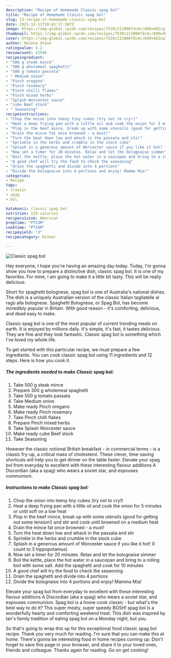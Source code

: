 ```yaml
---
description: "Recipe of Homemade Classic spag bol"
title: "Recipe of Homemade Classic spag bol"
slug: 13-recipe-of-homemade-classic-spag-bol
date: 2021-12-11T10:41:17.587Z
image: https://img-global.cpcdn.com/recipes/7539c211006fdc4c/680x482cq70/classic-spag-bol-recipe-main-photo.jpg
thumbnail: https://img-global.cpcdn.com/recipes/7539c211006fdc4c/680x482cq70/classic-spag-bol-recipe-main-photo.jpg
cover: https://img-global.cpcdn.com/recipes/7539c211006fdc4c/680x482cq70/classic-spag-bol-recipe-main-photo.jpg
author: Helena Stone
ratingvalue: 4.2
reviewcount: 22546
recipeingredient:
- "500 g steak mince"
- "300 g wholemeal spaghetti"
- "500 g tomato passata"
- " Medium onion"
- "Pinch oregano"
- "Pinch rosemary"
- "Pinch chilli flakes"
- "Pinch mixed herbs"
- "Splash Worcester sauce"
- "cube Beef stock"
- " Seasoning"
recipeinstructions:
- "Chop the onion into teeny tiny cubes (try not to cry!)"
- "Heat a deep frying pan with a little oil and cook the onion for 5 minutes or until soft on a low heat"
- "Plop in the beef mince, break up with some utensils (good for getting out some tension!) and stir and cook until browned on a medium heat"
- "Drain the mince fat once browned - a must!"
- "Turn the heat down low and whack in the passata and stir"
- "Sprinkle in the herbs and crumble in the stock cube"
- "Splash in a generous amount of Worcester sauce if you like it hot! (I count to 3 hippopotamus)"
- "Now set a timer for 20 minutes. Relax and let the bolognaise simmer"
- "Boil the kettle, place the hot water in a saucepan and bring to a rolling boil with some salt. Add the spaghetti and cook for 10 minutes"
- "A good chef will try the food to check the seasoning"
- "Drain the spaghetti and divide into 4 portions"
- "Divide the bolognaise into 4 portions and enjoy! Mamma Mia!"
categories:
- Recipe
tags:
- classic
- spag
- bol

katakunci: classic spag bol 
nutrition: 129 calories
recipecuisine: American
preptime: "PT13M"
cooktime: "PT34M"
recipeyield: "3"
recipecategory: Dinner

---
```



![Classic spag bol](https://img-global.cpcdn.com/recipes/7539c211006fdc4c/680x482cq70/classic-spag-bol-recipe-main-photo.jpg)

Hey everyone, I hope you're having an amazing day today. Today, I'm gonna show you how to prepare a distinctive dish, classic spag bol. It is one of my favorites. For mine, I am going to make it a little bit tasty. This will be really delicious.

Short for spaghetti bolognese, spag bol is one of Australia&#39;s national dishes. The dish is a uniquely Australian version of the classic Italian tagliatelle al ragù alla bolognese. Spaghetti Bolognese, or Spag Bol, has become incredibly popular in Britain. With good reason - it&#39;s comforting, delicious, and dead easy to make.

Classic spag bol is one of the most popular of current trending meals on earth. It is enjoyed by millions daily. It's simple, it's fast, it tastes delicious. They are fine and they look fantastic. Classic spag bol is something which I've loved my whole life.


To get started with this particular recipe, we must prepare a few ingredients. You can cook classic spag bol using 11 ingredients and 12 steps. Here is how you cook it.

<!--inarticleads1-->

##### The ingredients needed to make Classic spag bol:

1. Take 500 g steak mince
1. Prepare 300 g wholemeal spaghetti
1. Take 500 g tomato passata
1. Take  Medium onion
1. Make ready Pinch oregano
1. Make ready Pinch rosemary
1. Take Pinch chilli flakes
1. Prepare Pinch mixed herbs
1. Take Splash Worcester sauce
1. Make ready cube Beef stock
1. Take  Seasoning


However the classic notional British breakfast - in commercial terms - is a classic fry-up, a critical mass of cholesterol. These clever, time-saving shortcuts will help you to get dinner on the table faster. Elevate your spag bol from everyday to excellent with these interesting flavour additions A Discordian (aka a spag) who wears a soviet star, and espouses communism. 

<!--inarticleads2-->

##### Instructions to make Classic spag bol:

1. Chop the onion into teeny tiny cubes (try not to cry!)
1. Heat a deep frying pan with a little oil and cook the onion for 5 minutes or until soft on a low heat
1. Plop in the beef mince, break up with some utensils (good for getting out some tension!) and stir and cook until browned on a medium heat
1. Drain the mince fat once browned - a must!
1. Turn the heat down low and whack in the passata and stir
1. Sprinkle in the herbs and crumble in the stock cube
1. Splash in a generous amount of Worcester sauce if you like it hot! (I count to 3 hippopotamus)
1. Now set a timer for 20 minutes. Relax and let the bolognaise simmer
1. Boil the kettle, place the hot water in a saucepan and bring to a rolling boil with some salt. Add the spaghetti and cook for 10 minutes
1. A good chef will try the food to check the seasoning
1. Drain the spaghetti and divide into 4 portions
1. Divide the bolognaise into 4 portions and enjoy! Mamma Mia!


Elevate your spag bol from everyday to excellent with these interesting flavour additions A Discordian (aka a spag) who wears a soviet star, and espouses communism. Spag bol is a home-cook classic - but what&#39;s the best way to do it? This super meaty, super speedy BOSH! spag bol is a wonderfully hearty and comforting weekend treat. This dish was inspired by Ian&#39;s family tradition of eating spag bol on a Monday night, but you. 

So that's going to wrap this up for this exceptional food classic spag bol recipe. Thank you very much for reading. I'm sure that you can make this at home. There's gonna be interesting food in home recipes coming up. Don't forget to save this page in your browser, and share it to your loved ones, friends and colleague. Thanks again for reading. Go on get cooking!
